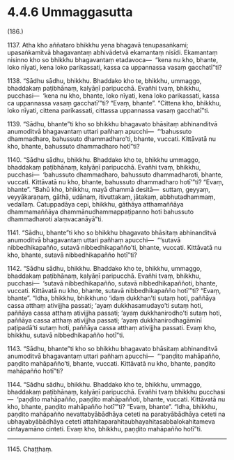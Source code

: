# 4.4.6 Ummaggasutta

(186.)

1137\. Atha kho aññataro bhikkhu yena bhagavā tenupasaṅkami; upasaṅkamitvā bhagavantaṃ abhivādetvā ekamantaṃ nisīdi. Ekamantaṃ nisinno kho so bhikkhu bhagavantaṃ etadavoca—  “kena nu kho, bhante, loko nīyati, kena loko parikassati, kassa ca uppannassa vasaṃ gacchatī”ti?

1138\. “Sādhu sādhu, bhikkhu. Bhaddako kho te, bhikkhu, ummaggo, bhaddakaṃ paṭibhānaṃ, kalyāṇī paripucchā. Evañhi tvaṃ, bhikkhu, pucchasi—  ‘kena nu kho, bhante, loko nīyati, kena loko parikassati, kassa ca uppannassa vasaṃ gacchatī’”ti? “Evaṃ, bhante”. “Cittena kho, bhikkhu, loko nīyati, cittena parikassati, cittassa uppannassa vasaṃ gacchatī”ti.

1139\. “Sādhu, bhante”ti kho so bhikkhu bhagavato bhāsitaṃ abhinanditvā anumoditvā bhagavantaṃ uttari pañhaṃ apucchi—  “‘bahussuto dhammadharo, bahussuto dhammadharo’ti, bhante, vuccati. Kittāvatā nu kho, bhante, bahussuto dhammadharo hotī”ti?

1140\. “Sādhu sādhu, bhikkhu. Bhaddako kho te, bhikkhu ummaggo, bhaddakaṃ paṭibhānaṃ, kalyāṇī paripucchā. Evañhi tvaṃ, bhikkhu, pucchasi—  ‘bahussuto dhammadharo, bahussuto dhammadharoti, bhante, vuccati. Kittāvatā nu kho, bhante, bahussuto dhammadharo hotī’”ti? “Evaṃ, bhante”. “Bahū kho, bhikkhu, mayā dhammā desitā—  suttaṃ, geyyaṃ, veyyākaraṇaṃ, gāthā, udānaṃ, itivuttakaṃ, jātakaṃ, abbhutadhammaṃ, vedallaṃ. Catuppadāya cepi, bhikkhu, gāthāya atthamaññāya dhammamaññāya dhammānudhammappaṭipanno hoti bahussuto dhammadharoti alaṃvacanāyā”ti.

1141\. “Sādhu, bhante”ti kho so bhikkhu bhagavato bhāsitaṃ abhinanditvā anumoditvā bhagavantaṃ uttari pañhaṃ apucchi—  “‘sutavā nibbedhikapañño, sutavā nibbedhikapañño’ti, bhante, vuccati. Kittāvatā nu kho, bhante, sutavā nibbedhikapañño hotī”ti?

1142\. “Sādhu sādhu, bhikkhu. Bhaddako kho te, bhikkhu, ummaggo, bhaddakaṃ paṭibhānaṃ, kalyāṇī paripucchā. Evañhi tvaṃ, bhikkhu, pucchasi—  ‘sutavā nibbedhikapañño, sutavā nibbedhikapaññoti, bhante, vuccati. Kittāvatā nu kho, bhante, sutavā nibbedhikapañño hotī’”ti? “Evaṃ, bhante”. “Idha, bhikkhu, bhikkhuno ‘idaṃ dukkhan’ti sutaṃ hoti, paññāya cassa atthaṃ ativijjha passati; ‘ayaṃ dukkhasamudayo’ti sutaṃ hoti, paññāya cassa atthaṃ ativijjha passati; ‘ayaṃ dukkhanirodho’ti sutaṃ hoti, paññāya cassa atthaṃ ativijjha passati; ‘ayaṃ dukkhanirodhagāminī paṭipadā’ti sutaṃ hoti, paññāya cassa atthaṃ ativijjha passati. Evaṃ kho, bhikkhu, sutavā nibbedhikapañño hotī”ti.

1143\. “Sādhu, bhante”ti kho so bhikkhu bhagavato bhāsitaṃ abhinanditvā anumoditvā bhagavantaṃ uttari pañhaṃ apucchi—  “‘paṇḍito mahāpañño, paṇḍito mahāpañño’ti, bhante, vuccati. Kittāvatā nu kho, bhante, paṇḍito mahāpañño hotī”ti?

1144\. “Sādhu sādhu, bhikkhu. Bhaddako kho te, bhikkhu, ummaggo, bhaddakaṃ paṭibhānaṃ, kalyāṇī paripucchā. Evañhi tvaṃ bhikkhu pucchasi—  ‘paṇḍito mahāpañño, paṇḍito mahāpaññoti, bhante, vuccati. Kittāvatā nu kho, bhante, paṇḍito mahāpañño hotī’”ti? “Evaṃ, bhante”. “Idha, bhikkhu, paṇḍito mahāpañño nevattabyābādhāya ceteti na parabyābādhāya ceteti na ubhayabyābādhāya ceteti attahitaparahitaubhayahitasabbalokahitameva cintayamāno cinteti. Evaṃ kho, bhikkhu, paṇḍito mahāpañño hotī”ti.

---

1145\. Chaṭṭhaṃ.
